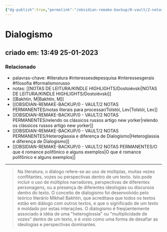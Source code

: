 ```yaml
---
{"dg-publish":true,"permalink":"/obsidian-remake-backup/0-vault/2-notas-permanentes/dialogismo/","tags":["permanente","literatura","interessesdepesquisa","interessesgerais","filosofia","formalismorusso"],"dgHomeLink":true,"dgShowLocalGraph":true,"dgShowFileTree":true,"dgEnableSearch":true,"noteIcon":""}
---
```


# Dialogismo
## criado em: 13:49 25-01-2023

### Relacionado
- palavras-chave: #literatura #interessesdepesquisa #interessesgerais #filosofia #formalismorusso 
- notas: [[NOTAS DE LEITURA/KINDLE HIGHLIGHTS/Dostoiévski\|NOTAS DE LEITURA/KINDLE HIGHLIGHTS/Dostoiévski]]
- [[Bakhtin, M\|Bakhtin, M]]
- [[OBSIDIAN-REMAKE-BACKUP/0 - VAULT/2 NOTAS PERMANENTES/notas literais para processar/Tolstói, Lev\|Tolstói, Lev]]
- [[OBSIDIAN-REMAKE-BACKUP/0 - VAULT/2 NOTAS PERMANENTES/relendo os clássicos russos artigo new yorker\|relendo os clássicos russos artigo new yorker]]
- [[OBSIDIAN-REMAKE-BACKUP/0 - VAULT/2 NOTAS PERMANENTES/Heteroglassia e diferença de Dialogismo\|Heteroglassia e diferença de Dialogismo]]
- [[OBSIDIAN-REMAKE-BACKUP/0 - VAULT/2 NOTAS PERMANENTES/O que é romance polifônico e alguns exemplos\|O que é romance polifônico e alguns exemplos]]

---
>Na literatura, o diálogo refere-se ao uso de múltiplas, muitas vezes conflitantes, vozes ou perspectivas dentro de um texto. Isto pode incluir o uso de múltiplos narradores, perspectivas de diferentes personagens, ou a presença de diferentes ideologias ou discursos dentro do texto. O conceito de dialogismo foi desenvolvido pelo teórico literário Mikhail Bakhtin, que acreditava que todos os textos estão em diálogo com outros textos, e que o significado de um texto é moldado por estas interações. O dialogismo é freqüentemente associado à idéia de uma "heteroglossia" ou "multiplicidade de vozes" dentro de um texto, e é visto como uma forma de desafiar as ideologias e perspectivas dominantes.


